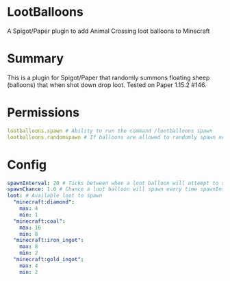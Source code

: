 # LootBalloons
A Spigot/Paper plugin to add Animal Crossing loot balloons to Minecraft

# Summary

This is a plugin for Spigot/Paper that randomly summons floating sheep (balloons) that when shot down drop loot. Tested on Paper 1.15.2 #146.


# Permissions
```yaml
lootballoons.spawn # Ability to run the command /lootballoons spawn 
lootballoons.randomspawn # If balloons are allowed to randomly spawn near your location
```

# Config
```yaml
spawnInterval: 20 # Ticks between when a loot balloon will attempt to spawn
spawnChance: 1.0 # Chance a loot balloon will spawn every time spawnInterval ticks over (0.0 no chance, 1.0 always)
loot: # Available loot to spawn
  "minecraft:diamond":
    max: 4
    min: 1
  "minecraft:coal":
    max: 16
    min: 8
  "minecraft:iron_ingot":
    max: 8
    min: 2
  "minecraft:gold_ingot":
    max: 4
    min: 2
```
